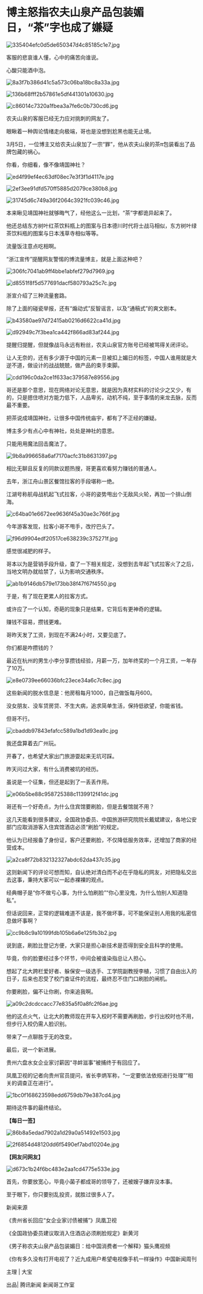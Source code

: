 # 博主怒指农夫山泉产品包装媚日，“茶”字也成了嫌疑

![335404efc0d5de650347d4c85185c1e7.jpg](https://raw.githubusercontent.com/qqhsx/qqnews_image/main/2024/03/06/博主怒指农夫山泉产品包装媚日，“茶”字也成了嫌疑/335404efc0d5de650347d4c85185c1e7.jpg)

客服的悲哀谁人懂，心中的痛苦向谁说。

心酸只能酒中泡。

![8a3f7b386d41c5a573c06ba18bc8a33a.jpg](https://raw.githubusercontent.com/qqhsx/qqnews_image/main/2024/03/06/博主怒指农夫山泉产品包装媚日，“茶”字也成了嫌疑/8a3f7b386d41c5a573c06ba18bc8a33a.jpg)

![136b68fff2b57861e5df441301a10630.jpg](https://raw.githubusercontent.com/qqhsx/qqnews_image/main/2024/03/06/博主怒指农夫山泉产品包装媚日，“茶”字也成了嫌疑/136b68fff2b57861e5df441301a10630.jpg)

![c86014c7320a1fbea3a7fe6c0b730cd6.jpg](https://raw.githubusercontent.com/qqhsx/qqnews_image/main/2024/03/06/博主怒指农夫山泉产品包装媚日，“茶”字也成了嫌疑/c86014c7320a1fbea3a7fe6c0b730cd6.jpg)

农夫山泉的客服已经无力应对挑刺的网友了。

眼瞅着一种舆论情绪走向极端，哥也是没想到尬黑也能无止境。

3月5日，一位博主又给农夫山泉加了一宗“罪”，他从农夫山泉的茶π包装看出了品牌包藏的祸心。

你看，你细看，像不像靖国神社？

![ed4f99ef4ec63df08ec7e3f3f1d4117e.jpg](https://raw.githubusercontent.com/qqhsx/qqnews_image/main/2024/03/06/博主怒指农夫山泉产品包装媚日，“茶”字也成了嫌疑/ed4f99ef4ec63df08ec7e3f3f1d4117e.jpg)

![2ef3ee91dfd570ff5885d2079ce380b8.jpg](https://raw.githubusercontent.com/qqhsx/qqnews_image/main/2024/03/06/博主怒指农夫山泉产品包装媚日，“茶”字也成了嫌疑/2ef3ee91dfd570ff5885d2079ce380b8.jpg)

![31745d6c749a36f2064c3921fc039c46.jpg](https://raw.githubusercontent.com/qqhsx/qqnews_image/main/2024/03/06/博主怒指农夫山泉产品包装媚日，“茶”字也成了嫌疑/31745d6c749a36f2064c3921fc039c46.jpg)

本来瞅见靖国神社就够晦气了，经他这么一比划，“茶”字都诡异起来了。

他还总结东方树叶红茶饮料瓶上的图案与日本德川时代将士战马相似，东方树叶绿茶饮料瓶的图案与日本浅草寺相似等等。

流量饭注意点吃相啊。

“浙江宣传”提醒网友警惕的博流量博主，就是上面这种吧？

![306fc7041ab9ff4bbe1abfef279d7969.jpg](https://raw.githubusercontent.com/qqhsx/qqnews_image/main/2024/03/06/博主怒指农夫山泉产品包装媚日，“茶”字也成了嫌疑/306fc7041ab9ff4bbe1abfef279d7969.jpg)

![d8551f8f5d577691dacf580793a25c7c.jpg](https://raw.githubusercontent.com/qqhsx/qqnews_image/main/2024/03/06/博主怒指农夫山泉产品包装媚日，“茶”字也成了嫌疑/d8551f8f5d577691dacf580793a25c7c.jpg)

浙宣介绍了三种流量套路。

除了上面的碰瓷举报，还有“煽动式”反智谣言，以及“通稿式”的爽文剧本。

![b43580ae97d72415ab0216d6622ca41d.jpg](https://raw.githubusercontent.com/qqhsx/qqnews_image/main/2024/03/06/博主怒指农夫山泉产品包装媚日，“茶”字也成了嫌疑/b43580ae97d72415ab0216d6622ca41d.jpg)

![d92949c7f3bea1ca442f866ad83af244.jpg](https://raw.githubusercontent.com/qqhsx/qqnews_image/main/2024/03/06/博主怒指农夫山泉产品包装媚日，“茶”字也成了嫌疑/d92949c7f3bea1ca442f866ad83af244.jpg)

提醒归提醒，但就像战马永远有粉丝，农夫山泉官方账号已经被骂得关闭评论。

让人无奈的，还有多少源于中国的元素一旦被扣上媚日的标签，中国人谁用就是大逆不道，做设计的战战兢兢，做产品的束手束脚。

![cdd196c0da2ce1f633ac379587e89556.jpg](https://raw.githubusercontent.com/qqhsx/qqnews_image/main/2024/03/06/博主怒指农夫山泉产品包装媚日，“茶”字也成了嫌疑/cdd196c0da2ce1f633ac379587e89556.jpg)

哥还是那个意思，现在网络对论无意思，就是因为真材实料的讨论少之又少，有的，只是摁住喷对方能力低下，人品卑劣，动机不纯，至于事情的来龙去脉，反而最不重要。

把茶说成靖国神社，让很多中国传统庙宇，都有了不正经的嫌疑。

博主多少有点心中有神社，处处是神社的意思。

只能用用魔法回击魔法了。

![9b8a996658a6af7170acfc31b8631397.jpg](https://raw.githubusercontent.com/qqhsx/qqnews_image/main/2024/03/06/博主怒指农夫山泉产品包装媚日，“茶”字也成了嫌疑/9b8a996658a6af7170acfc31b8631397.jpg)

相比无聊且反复的同款议题热搜，哥更喜欢看努力赚钱的普通人。

去年，浙江舟山景区餐馆拉客的手段堪称一绝。

江湖号称航母战机起飞式拉客，小哥的姿势甩出个无敌风火轮，再加一个排山倒海。

![c64ba01e6672ee9636f45a30ae3c766f.jpg](https://raw.githubusercontent.com/qqhsx/qqnews_image/main/2024/03/06/博主怒指农夫山泉产品包装媚日，“茶”字也成了嫌疑/c64ba01e6672ee9636f45a30ae3c766f.jpg)

今年游客发现，拉客小哥不甩手，改拧巴头了。

![f96d9904edf20517ce638239c375271f.jpg](https://raw.githubusercontent.com/qqhsx/qqnews_image/main/2024/03/06/博主怒指农夫山泉产品包装媚日，“茶”字也成了嫌疑/f96d9904edf20517ce638239c375271f.jpg)

感觉很减肥的样子。

哥本以为是营销手段升级，查了一下相关规定，没想到去年起飞式拉客火了之后，当地文明办就给禁了，认为影响交通秩序。

![ab1b9146db579e173bb38f47f67f4550.jpg](https://raw.githubusercontent.com/qqhsx/qqnews_image/main/2024/03/06/博主怒指农夫山泉产品包装媚日，“茶”字也成了嫌疑/ab1b9146db579e173bb38f47f67f4550.jpg)

于是，有了现在更累人的拉客方式。

或许应了一个认知，奇葩的现象只是结果，它背后有更神奇的逻辑。

赚钱不容易，攒钱更难。

哥昨天发了工资，到现在不满24小时，又要见底了。

你们都是咋攒钱的？

最近在杭州的男生小李分享攒钱经验，月薪一万，加年终奖的一个月工资，一年存了10万。

![e8e0739ee66036bfc23ece34a6c7c8ec.jpg](https://raw.githubusercontent.com/qqhsx/qqnews_image/main/2024/03/06/博主怒指农夫山泉产品包装媚日，“茶”字也成了嫌疑/e8e0739ee66036bfc23ece34a6c7c8ec.jpg)

这些新闻的脱水信息是：他房租每月1000，自己做饭每月600。

没女朋友、没车贷房贷、不生大病，追求简单生活，保持低欲望，你能省钱。

但哥不行。

![cbaddb97843efafcc589a1bd1d93ea9c.jpg](https://raw.githubusercontent.com/qqhsx/qqnews_image/main/2024/03/06/博主怒指农夫山泉产品包装媚日，“茶”字也成了嫌疑/cbaddb97843efafcc589a1bd1d93ea9c.jpg)

我还盘算着去广州玩。

开春了，也希望大家出门旅游耍起来无坑可踩。

昨天问过大家，有什么消费被坑的经历。

虽说是一个征集，但还是起到了一丢丢作用。

![e06b5be88c958725388c1139912f41dc.jpg](https://raw.githubusercontent.com/qqhsx/qqnews_image/main/2024/03/06/博主怒指农夫山泉产品包装媚日，“茶”字也成了嫌疑/e06b5be88c958725388c1139912f41dc.jpg)

哥还有一个好奇点，为什么住宾馆要刷脸，但是去餐馆就不用？

这几天能看到很多建议，全国政协委员、中国旅游研究院院长戴斌建议，各地公安部门应取消游客入住宾馆酒店必须“刷脸”的规定。

他认为已经报备了身份证，客户还要刷脸，不仅降低服务效率，还增加了商家的经营成本。

![a2ca8f72b832132327abdc62da437c35.jpg](https://raw.githubusercontent.com/qqhsx/qqnews_image/main/2024/03/06/博主怒指农夫山泉产品包装媚日，“茶”字也成了嫌疑/a2ca8f72b832132327abdc62da437c35.jpg)

这则新闻下的评论可想而知，自认绝对清白而不必在乎隐私的网友，对把隐私交出去这事，秉持大家可以一起赤裸裸的观点。

经典帽子是“你不做亏心事，为什么怕刷脸”“你心里没鬼，为什么怕别人知道隐私”。

但话说回来，正常的逻辑难道不该是，我不做坏事，可不能保证别人用我的私密信息做坏事啊？

![cc9b8c9a10199fdb105b6a6e125fb3b2.jpg](https://raw.githubusercontent.com/qqhsx/qqnews_image/main/2024/03/06/博主怒指农夫山泉产品包装媚日，“茶”字也成了嫌疑/cc9b8c9a10199fdb105b6a6e125fb3b2.jpg)

说到底，刷脸比登记方便，大家只是担心新技术是否得到安全且科学的使用。

毕竟，你的脸要经过多个环节，中间会被谁染指总让人担心。

想起了北大跨栏爱好者、躲保安一级选手、工学院副教授李植，习惯了自由出入的日子，后来也忍受了校门查证件的流程，最终忍不住门口刷脸的闸机。

你要刷脸，偏不让你刷，你来追我啊。

![a09c2dcdccacc77e835a5f0a8fc2f6ae.jpg](https://raw.githubusercontent.com/qqhsx/qqnews_image/main/2024/03/06/博主怒指农夫山泉产品包装媚日，“茶”字也成了嫌疑/a09c2dcdccacc77e835a5f0a8fc2f6ae.jpg)

他的这点火气，让北大的教师现在开车入校时不需要再刷脸，步行出校时也不用，但步行入校仍需人脸识别。

带来了一点聊胜于无的改变。

最后，说一个新进展。

贵州六盘水女企业家讨薪因“寻衅滋事”被捕终于有回应了。

凤凰卫视的记者向贵州官员提问，省长李炳军称，“一定要依法依规进行处理”“相关的调查正在进行”。

![1bc0f168623598edd6759db79e387cd4.jpg](https://raw.githubusercontent.com/qqhsx/qqnews_image/main/2024/03/06/博主怒指农夫山泉产品包装媚日，“茶”字也成了嫌疑/1bc0f168623598edd6759db79e387cd4.jpg)

期待这件事的最终结论。

**【每日一签】**

![86b8a5edad7902a1d29a0a51492e1503.jpg](https://raw.githubusercontent.com/qqhsx/qqnews_image/main/2024/03/06/博主怒指农夫山泉产品包装媚日，“茶”字也成了嫌疑/86b8a5edad7902a1d29a0a51492e1503.jpg)

![2f6854d48120dd6f5490ef7abd10204e.jpg](https://raw.githubusercontent.com/qqhsx/qqnews_image/main/2024/03/06/博主怒指农夫山泉产品包装媚日，“茶”字也成了嫌疑/2f6854d48120dd6f5490ef7abd10204e.jpg)

**【网友问网友】**

![d673c1b24f6bc483e2aa1cd4775e533e.jpg](https://raw.githubusercontent.com/qqhsx/qqnews_image/main/2024/03/06/博主怒指农夫山泉产品包装媚日，“茶”字也成了嫌疑/d673c1b24f6bc483e2aa1cd4775e533e.jpg)

首先，你要放宽心，毕竟小菌子都成哥的领导了，还被嫂子嫌弃没本事。

至于眼下，你只要别乱投资，就胜过很多人了。

新闻来源

《贵州省长回应“女企业家讨债被捕”》凤凰卫视

《全国政协委员建议取消入住酒店必须刷脸规定》新黄河

《男子称农夫山泉产品包装媚日：给中国消费者一个解释》猫头鹰视频

《你有多久没有打开电视了？近九成用户希望电视像手机一样操作》中国新闻周刊

主理 | 大宝

出品| 腾讯新闻 新闻哥工作室

